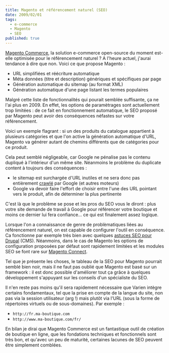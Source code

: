 ```yaml
---
title: Magento et référencement naturel (SEO)
date: 2009/02/01
tags:
  - e-commerce
  - Magento
  - SEO
published: true
---
```

[Magento Commerce](http://www.magentocommerce.com/), la solution e-commerce open-source du moment est-elle optimisée pour le référencement naturel ?
A l'heure actuel, j'aurai tendance à dire que non. Voici ce que propose Magento :

* URL simplifiées et réécriture automatique
* Méta données (titre et description) génériques et spécifiques par page
* Génération automatique du sitemap (au format XML)
* Génération automatique d'une page listant les termes populaires

Malgré cette liste de fonctionnalités qui pourait semblée suffisante, ça ne l'ai plus en 2009. En effet, les options de paramètrages sont actuellement trop limitées : de ce fait en fonctionnement automatique, le SEO proposé par Magento peut avoir des conséquences néfastes sur votre référencement.
<!-- excerpt -->
Voici un exemple flagrant : si un des produits du catalogue appartient à plusieurs catégories et que l'on active la génération automatique d'URL, Magento va générer autant de chemins différents que de catégories pour ce produit.

Cela peut semblé négligeable, car Google ne pénalise pas le contenu dupliqué à l'intérieur d'un même site. Néanmoins le problème du duplicate content à toujours des conséquences :

* le sitemap est surchargée d'URL inutiles et ne sera donc pas entièrement [crawlé](http://fr.wikipedia.org/wiki/Crawler) par Google (et autres moteurs)
* Google va devoir faire l'effort de choisir entre l'une des URL pointant vers le produit, afin de déterminer la plus pertinente

C'est là que le problème se pose et les pros du SEO vous le diront : plus votre site demande de travail à Google pour référencer votre boutique et moins ce dernier lui fera confiance... ce qui est finalement assez logique.

Lorsque l'on a connaissance de genre de problèmatiques liées au référencement naturel, on est capable de configurer l'outil en conséquence. Ca fonctionne par exemple très bien avec quelques [astuces SEO pour Drupal](http://www.narno.com/blog/seo-pour-drupal) (CMS).
Néanmoins, dans le cas de Magento les options de configuration proposées par défaut sont rapidement limitées et les modules SEO se font rare sur [Magento Connect](http://www.magentocommerce.com/magento-connect).

Tel que je présente les choses, le tableau de la SEO pour Magento pourrait semblé bien noir, mais il ne faut pas oublié que Magento est basé sur un framework : il est donc possible d'améliorer tout ça grâce à quelques développement s'appuyant sur les conseils d'un spécialiste du SEO.

Il n'en reste pas moins qu'il sera rapidement nécessaire que Varien intègre certains fondamentaux, tel que la prise en compte de la langue du site, non pas via la session utilisateur (arg !) mais plutôt via l'URL (sous la forme de répertoires virtuels ou de sous-domaines). Par exemple :

* `http://fr.ma-boutique.com`
* `http://www.ma-boutique.com/fr/`

En bilan je dirai que Magento Commerce est un fantastique outil de création de boutique en ligne, que les fondations techniques et fonctionnels sont très bon, et qu'avec un peu de maturité, certaines lacunes de SEO peuvent être simplement comblées.
